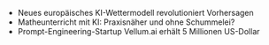 - Neues europäisches KI-Wettermodell revolutioniert Vorhersagen
- Matheunterricht mit KI: Praxisnäher und ohne Schummelei?
- Prompt-Engineering-Startup Vellum.ai erhält 5 Millionen US-Dollar
